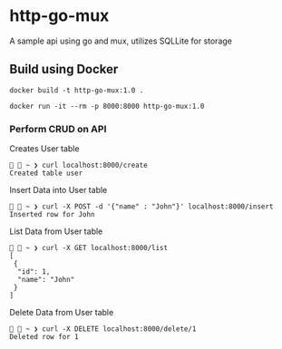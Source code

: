 # http-go-mux

A sample api using go and mux, utilizes SQLLite for storage

## Build using Docker

`docker build -t http-go-mux:1.0 .`

`docker run -it --rm -p 8000:8000 http-go-mux:1.0`

### Perform CRUD on API
Creates User table 
```
  ~ ❯ curl localhost:8000/create
Created table user
```
Insert Data into User table 
```
  ~ ❯ curl -X POST -d '{"name" : "John"}' localhost:8000/insert
Inserted row for John
```
List Data from User table 
```
  ~ ❯ curl -X GET localhost:8000/list
[
 {
  "id": 1,
  "name": "John"
 }
]
```

Delete Data from User table
```
  ~ ❯ curl -X DELETE localhost:8000/delete/1
Deleted row for 1
```